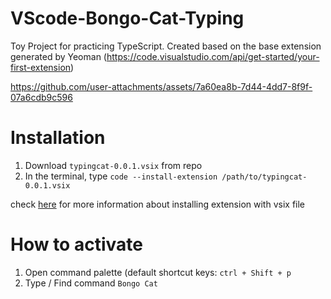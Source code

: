 # VScode-Bongo-Cat-Typing
Toy Project for practicing TypeScript. Created based on the base extension generated by Yeoman (https://code.visualstudio.com/api/get-started/your-first-extension)

https://github.com/user-attachments/assets/7a60ea8b-7d44-4dd7-8f9f-07a6cdb9c596

# Installation
1. Download `typingcat-0.0.1.vsix` from repo
2. In the terminal, type `code --install-extension /path/to/typingcat-0.0.1.vsix`

check [here](https://code.visualstudio.com/docs/editor/extension-marketplace#_install-from-a-vsix) for more information about installing extension with vsix file

# How to activate
1. Open command palette (default shortcut keys: `ctrl + Shift + p`
2. Type / Find command `Bongo Cat`
